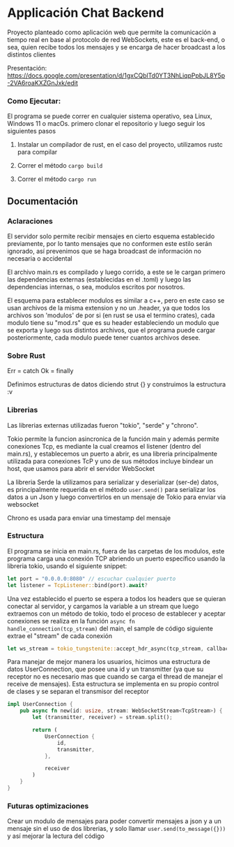 # Applicación Chat Backend

Proyecto planteado como aplicación web que permite la comunicación a tiempo real en base al protocolo de red WebSockets, este es el back-end, o sea, quien recibe todos los mensajes y se encarga de hacer broadcast a los distintos clientes

Presentación: https://docs.google.com/presentation/d/1gxCQblTd0YT3NhLiqpPpbJL8Y5p-2VA6roaKXZGnJxk/edit

### Como Ejecutar:

El programa se puede correr en cualquier sistema operativo, sea Linux, Windows 11 o macOs. primero clonar el repositorio y luego seguir los siguientes pasos

1. Instalar un compilador de rust, en el caso del proyecto, utilizamos rustc para compilar

2. Correr el método `cargo build`

3. Correr el método `cargo run`

## Documentación

### Aclaraciones
El servidor solo permite recibir mensajes en cierto esquema establecido previamente, por lo tanto mensajes que no conformen este estilo serán ignorado, así prevenimos que se haga broadcast de información no necesaria o accidental

El archivo main.rs es compilado y luego corrido, a este se le cargan primero las dependencias externas (establecidas en el .toml) y luego las dependencias internas, o sea, modulos escritos por nosotros.

El esquema para establecer modulos es similar a c++, pero en este caso se usan archivos de la misma extension y no un .header, ya que todos los archivos son 'modulos' de por si (en rust se usa el termino crates), cada modulo tiene su "mod.rs" que es su header estableciendo un modulo que se exporta y luego sus distintos archivos, que el programa puede cargar posteriormente, cada modulo puede tener cuantos archivos desee.

### Sobre Rust

Err = catch
Ok = finally

Definimos estructuras de datos diciendo strut {} y construimos la estructura :v

### Librerias

Las librerias externas utilizadas fueron "tokio", "serde" y "chrono". 

Tokio permite la funcion asincronica de la función main y además permite conexiones Tcp, es mediante la cual creamos el listener (dentro del main.rs), y establecemos un puerto a abrir, es una libreria principalmente utilizada para conexiones TcP y uno de sus métodos incluye bindear un host, que usamos para abrir el servidor WebSocket

La libreria Serde la utilizamos para serializar y deserializar (ser-de) datos, es principalmente requerida en el método `user.send()` para serializar los datos a un Json y luego convertirlos en un mensaje de Tokio para enviar via websocket

Chrono es usada para enviar una timestamp del mensaje

### Estructura

El programa se inicia en main.rs, fuera de las carpetas de los modulos, este programa carga una conexión TCP abriendo un puerto específico usando la libreria tokio, usando el siguiente snippet:

```rs
let port = "0.0.0.0:8080" // escuchar cualquier puerto
let listener = TcpListener::bind(port).await?
```

Una vez establecido el puerto se espera a todos los headers que se quieran conectar al servidor, y cargamos la variable a un stream que luego extraemos con un método de tokio, todo el proceso de establecer y aceptar conexiones se realiza en la función `async fn handle_connection(tcp_stream)` del main, el sample de código siguiente extrae el "stream" de cada conexión

```rs
let ws_stream = tokio_tungstenite::accept_hdr_async(tcp_stream, callback).await?;
```

Para manejar de mejor manera los usuarios, hicimos una estructura de datos UserConnection, que posee una id y un transmitter (ya que su receptor no es necesario mas que cuando se carga el thread de manejar el receive de mensajes). Esta estructura se implementa en su propio control de clases y se separan el transmisor del receptor

```rs
impl UserConnection {
    pub async fn new(id: usize, stream: WebSocketStream<TcpStream>) {
        let (transmitter, receiver) = stream.split();

        return (
            UserConnection {
                id,
                transmitter,
            },

            receiver
        )
    }
}
```


### Futuras optimizaciones

Crear un modulo de mensajes para poder convertir mensajes a json y a un mensaje sin el uso de dos librerias, y solo llamar `user.send(to_message({}))` y así mejorar la lectura del código


